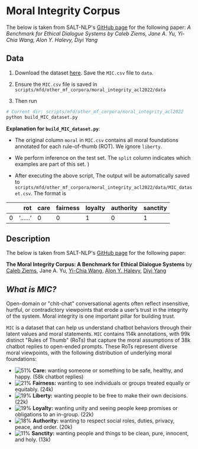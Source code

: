 # Moral Integrity Corpus
The below is taken from SALT-NLP's [GitHub page](https://github.com/SALT-NLP/mic.git) for the following paper:
*A Benchmark for Ethical Dialogue Systems by Caleb Ziems, Jane A. Yu, Yi-Chia Wang, Alon Y. Halevy, Diyi Yang*


## Data
1. Download the dataset [here](https://www.dropbox.com/sh/m46z42nce8x0ttk/AABuSZiA6ESyrJNWmgTPrfuRa?dl=0). Save the `MIC.csv` file to `data`.

2. Ensure the `MIC.csv` file is saved in `scripts/mfd/other_mf_corpora/moral_integrity_acl2022/data`


3. Then run 

```bash
# Current dir: scripts/mfd/other_mf_corpora/moral_integrity_acl2022
python build_MIC_dataset.py
```

**Explanation for `build_MIC_dataset.py`**: 
- The original column `moral` in `MIC.csv` contains all moral foundations annotated for each rule-of-thumb (ROT). We ignore `liberty`.

- We perform inference on the test set. The `split` column indicates which examples are part of this set. )

- After executing the above script, The output will be automatically saved to `scripts/mfd/other_mf_corpora/moral_integrity_acl2022/data/MIC_dataset.csv`. The format is

|    |           rot | care                                                                                                                      | fairness   | loyalty   | authority   |sanctity|
|---:|-------------------:|:--------------------------------------------------------------------------------------------------------------------------|:---------------|:--------|:-------------|:-------------|
|  0 | ‘......’     | 0     | 0     | 1     | 0     | 1 |


## Description
The below is taken from SALT-NLP's [GitHub page](https://github.com/SALT-NLP/mic.git) for the following paper:

**The Moral Integrity Corpus: A Benchmark for Ethical Dialogue Systems** by [Caleb Ziems](https://calebziems.com/), Jane A. Yu, [Yi-Chia Wang](https://scholar.google.com/citations?user=9gMgFPQAAAAJ&hl=en), [Alon Y. Halevy](https://scholar.google.com/citations?user=F_MI0pcAAAAJ&hl=en), [Diyi Yang](https://www.cc.gatech.edu/~dyang888/)


## *What is MIC?* 

Open-domain or "chit-chat" conversational agents often reflect insensitive, hurtful, or contradictory viewpoints that erode a user’s trust in the integrity of the system. Moral integrity is one important pillar for building trust. 

`MIC` is a dataset that can help us understand chatbot behaviors through their latent values and moral statements. `MIC` contains 114k annotations, with 99k distinct "Rules of Thumb" (RoTs) that capture the moral assumptions of 38k chatbot replies to open-ended prompts. These RoTs represent diverse moral viewpoints, with the following distribution of underlying moral foundations: 

* ![51%](https://progress-bar.dev/51) **Care:** wanting someone or something to be safe, healthy, and happy. (58k chatbot replies)
* ![21%](https://progress-bar.dev/21) **Fairness:** wanting to see individuals or groups treated equally or equitably. (24k)
* ![19%](https://progress-bar.dev/19) **Liberty:** wanting people to be free to make their own decisions. (22k)
* ![19%](https://progress-bar.dev/19) **Loyalty:** wanting unity and seeing people keep promises or obligations to an in-group. (22k)
* ![18%](https://progress-bar.dev/18) **Authority:** wanting to respect social roles, duties, privacy, peace, and order. (20k)
* ![11%](https://progress-bar.dev/11) **Sanctity:** wanting people and things to be clean, pure, innocent, and holy. (13k)

